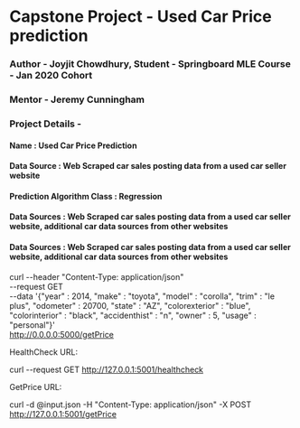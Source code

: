 # Capstone Project - Used Car Price prediction
### Author - Joyjit Chowdhury,  Student - Springboard MLE Course - Jan 2020 Cohort
### Mentor - Jeremy Cunningham
### Project Details - 
####                 Name                              :  Used Car Price Prediction
####                 Data Source                       :  Web Scraped car sales posting data from a used car seller website
####                 Prediction Algorithm Class        :  Regression
####                 Data Sources :  Web Scraped car sales posting data from a used car seller website, additional car data sources from other websites
####                 Data Sources :  Web Scraped car sales posting data from a used car seller website, additional car data sources from other websites

curl --header "Content-Type: application/json" \
  --request GET \
  --data '{"year" : 2014, 
            "make" : "toyota", 
            "model" : "corolla", 
            "trim" : "le plus", 
            "odometer" : 20700, 
            "state" :  "AZ", 
            "colorexterior" : "blue", 
            "colorinterior" : "black", 
            "accidenthist" : "n",
            "owner" : 5, 
            "usage" : "personal"}' \
  http://0.0.0.0:5000/getPrice



HealthCheck URL:

curl --request GET http://127.0.0.1:5001/healthcheck


GetPrice URL:

curl -d @input.json -H "Content-Type: application/json" -X POST http://127.0.0.1:5001/getPrice

